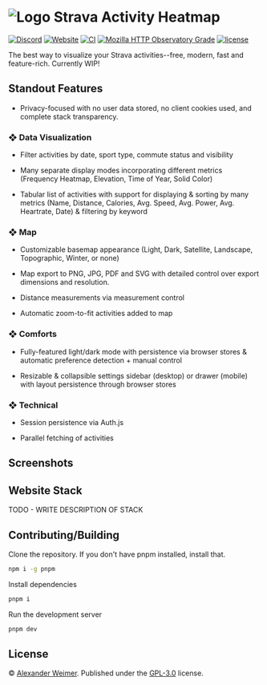 # ![Logo](https://github.com/sudolev/StravaMultiMapper/assets/61996958/3ac93fc4-6c78-460b-b964-22db9b5045d2) Strava Activity Heatmap

[![Discord](https://img.shields.io/discord/1166050503998849154?logo=discord&logoColor=white&label=discord&color=%235d6af2&link=https%3A%2F%2Fdiscord.gg%2F5P3AYFrwQG)](https://discord.gg/5P3AYFrwQG)
[![Website](https://img.shields.io/website?url=https%3A%2F%2Fstravamap.pages.dev%2F)](https://stravamap.pages.dev/)
[![CI](https://github.com/sudolev/StravaMultiMapper/actions/workflows/ci.yml/badge.svg)](https://github.com/sudolev/StravaMultiMapper/actions/workflows/ci.yml)
[![Mozilla HTTP Observatory Grade](https://img.shields.io/mozilla-observatory/grade-score/stravamap.pages.dev)](https://observatory.mozilla.org/analyze/stravamap.pages.dev)
[![license](https://img.shields.io/github/license/sudolev/StravaMultiMapper)](https://github.com/sudolev/StravaMultiMapper/blob/main/LICENSE)
<!-- ![Lines of Code](https://tokei.rs/b1/github/syslev/StravaMultiMapper?type=Svelte,Typescript,Javascript&style=flat) -->

The best way to visualize your Strava activities--free, modern, fast and feature-rich. Currently WIP!

## Standout Features

- Privacy-focused with no user data stored, no client cookies used, and complete stack transparency.

### ❖ Data Visualization

- Filter activities by date, sport type, commute status and visibility

- Many separate display modes incorporating different metrics (Frequency Heatmap, Elevation, Time of Year, Solid Color)

- Tabular list of activities with support for displaying & sorting by many metrics (Name, Distance, Calories, Avg. Speed, Avg. Power, Avg. Heartrate, Date) & filtering by keyword

### ❖ Map

- Customizable basemap appearance (Light, Dark, Satellite, Landscape, Topographic, Winter, or none)

- Map export to PNG, JPG, PDF and SVG with detailed control over export dimensions and resolution.

- Distance measurements via measurement control

- Automatic zoom-to-fit activities added to map

### ❖ Comforts

- Fully-featured light/dark mode with persistence via browser stores & automatic preference detection + manual control

- Resizable & collapsible settings sidebar (desktop) or drawer (mobile) with layout persistence through browser stores

### ❖ Technical

- Session persistence via Auth.js

- Parallel fetching of activities

## Screenshots

## Website Stack

TODO - WRITE DESCRIPTION OF STACK

## Contributing/Building

Clone the repository. If you don't have pnpm installed, install that.

```bash
npm i -g pnpm
```

Install dependencies

```bash
pnpm i
```

Run the development server

```bash
pnpm dev
```

## License

© [Alexander Weimer](github.com/syslev). Published under the [GPL-3.0](./LICENSE) license.
